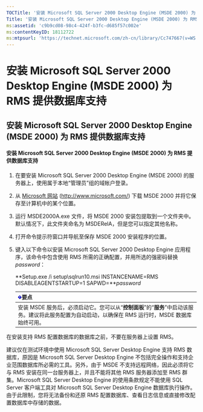 ```yaml
---
TOCTitle: '安装 Microsoft SQL Server 2000 Desktop Engine (MSDE 2000) 为 RMS 提供数据库支持'
Title: '安装 Microsoft SQL Server 2000 Desktop Engine (MSDE 2000) 为 RMS 提供数据库支持'
ms:assetid: 'c9b9cd08-98c4-424f-b3fc-d685f57c002e'
ms:contentKeyID: 18112722
ms:mtpsurl: 'https://technet.microsoft.com/zh-cn/library/Cc747667(v=WS.10)'
---
```


安装 Microsoft SQL Server 2000 Desktop Engine (MSDE 2000) 为 RMS 提供数据库支持
===============================================================================

安装 Microsoft SQL Server 2000 Desktop Engine (MSDE 2000) 为 RMS 提供数据库支持
-------------------------------------------------------------------------------

#### 安装 Microsoft SQL Server 2000 Desktop Engine (MSDE 2000) 为 RMS 提供数据库支持

1.  在要安装 Microsoft SQL Server 2000 Desktop Engine (MSDE 2000) 的服务器上，使用属于本地“管理员”组的域帐户登录。

2.  从 [Microsoft 网站](http://www.microsoft.com/) (http://www.microsoft.com/) 下载 MSDE 2000 并将它保存至计算机中的某个位置。

3.  运行 MSDE2000A.exe 文件，将 MSDE 2000 安装包提取到一个文件夹中。默认情况下，此文件夹命名为 MSDERelA，但是您可以指定其他名称。

4.  打开命令提示符窗口并导航至保存 MSDE 2000 安装程序的位置。

5.  键入以下命令以安装 Microsoft SQL Server 2000 Desktop Engine 应用程序，该命令中包含使用 RMS 所需的正确配置，并用所选的强密码替换 *password*：

    **Setup.exe /i setup\\sqlrun10.msi INSTANCENAME=RMS DISABLEAGENTSTARTUP=1 SAPWD=***password*

    | ![](images/Cc747667.Important(WS.10).gif)要点                                                                           |
    |------------------------------------------------------------------------------------------------------------------------------------------------------|
    | 安装 MSDE 服务后，必须启动它。您可以从“**控制面板**”的“**服务**”中启动该服务。建议将此服务配置为自动启动，以确保在 RMS 运行时，MSDE 数据库始终可用。 |

在安装支持 RMS 配置数据库的数据库之前，不要在服务器上设置 RMS。

建议仅在测试环境中使用 Microsoft SQL Server Desktop Engine 支持 RMS 数据库，原因是 Microsoft SQL Server Desktop Engine 不包括完全操作和支持企业范围数据库所必需的工具。另外，由于 MSDE 不支持远程网络，因此必须将它与 RMS 安装在同一台服务器上，并且不能将其他 RMS 服务器添加至 RMS 群集。Microsoft SQL Server Desktop Engine 的使用条款规定不能使用 SQL Server 客户端工具对 Microsoft SQL Server Desktop Engine 数据库执行操作。由于此限制，您将无法备份和还原 RMS 配置数据库、查看日志信息或直接修改配置数据库中存储的数据。
